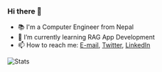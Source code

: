 ### Hi there 👋

- 📚 I'm a Computer Engineer from Nepal
- 🌱 I’m currently learning RAG App Development
- 📫 How to reach me: [E-mail](mailto:lakshyapandit2054@gmail.com), [Twitter](https://x.com/lak_sh_ya), [LinkedIn](https://www.linkedin.com/in/lakshya07/)

![Stats](https://github-readme-stats.vercel.app/api?username=panditlakshya&&show_icons=true&title_color=ffffff&icon_color=bb2acf&text_color=daf7dc&bg_color=151515)
